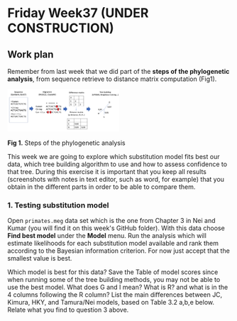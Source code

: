 # Friday Week37 (UNDER CONSTRUCTION)

## Work plan

Remember from last week that we did part of the **steps of the phylogenetic analysis**, from sequence retrieve to distance matrix computation (Fig1).

<img src="Fig1.png" width="50%">

**Fig 1.** Steps of the phylogenetic analysis

This week we are going to explore which substitution model fits best our data, which tree building algorithm to use and how to assess confidence to that tree. During this exercise it is important that you keep all results (screenshots with notes in text editor, such as word, for example) that you obtain in the different parts in order to be able to compare them.

### 1. Testing substitution model

Open `primates.meg` data set which is the one from Chapter 3 in Nei and Kumar (you will find it on this week's GitHub folder). With this data choose **Find best model** under the **Model** menu. Run the analysis which will estimate likelihoods for each substitution model available and rank them according to the Bayesian information criterion. For now just accept that the smallest value is best.

Which model is best for this data? Save the Table of model scores since when running some of the tree building methods, you may not be able to use the best model.
What does G and I mean?
What is R? and what is in the 4 columns following the R column?
List the main differences between JC, Kimura, HKY, and Tamura/Nei models, based on Table 3.2 a,b,e below. Relate what you find to question 3 above. 


